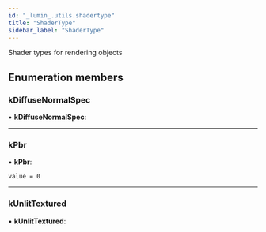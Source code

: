 ```yaml
---
id: "_lumin_.utils.shadertype"
title: "ShaderType"
sidebar_label: "ShaderType"
---
```


Shader types for rendering objects

## Enumeration members

###  kDiffuseNormalSpec

• **kDiffuseNormalSpec**:

___

###  kPbr

• **kPbr**:

`value = 0`

___

###  kUnlitTextured

• **kUnlitTextured**:
